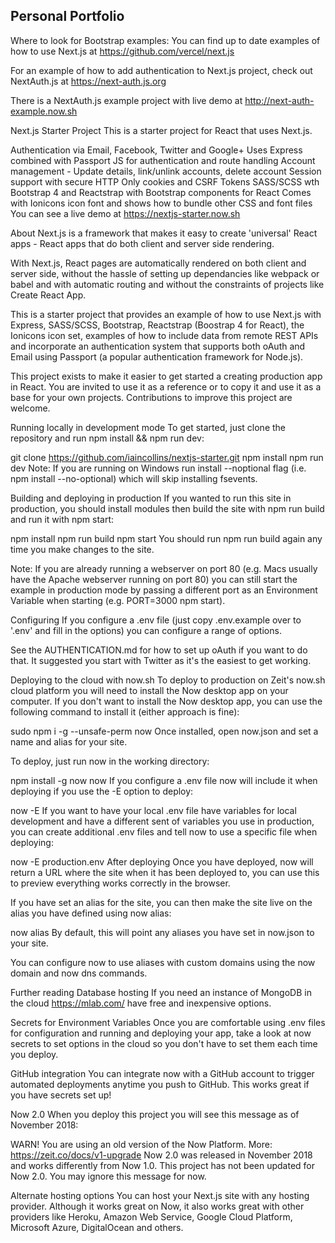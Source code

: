 ## Personal Portfolio

Where to look for Bootstrap examples:
You can find up to date examples of how to use Next.js at https://github.com/vercel/next.js

For an example of how to add authentication to Next.js project, check out NextAuth.js at https://next-auth.js.org

There is a NextAuth.js example project with live demo at http://next-auth-example.now.sh

Next.js Starter Project
This is a starter project for React that uses Next.js.

Authentication via Email, Facebook, Twitter and Google+
Uses Express combined with Passport JS for authentication and route handling
Account management - Update details, link/unlink accounts, delete account
Session support with secure HTTP Only cookies and CSRF Tokens
SASS/SCSS wth Bootstrap 4 and Reactstrap with Bootstrap components for React
Comes with Ionicons icon font and shows how to bundle other CSS and font files
You can see a live demo at https://nextjs-starter.now.sh

About
Next.js is a framework that makes it easy to create 'universal' React apps - React apps that do both client and server side rendering.

With Next.js, React pages are automatically rendered on both client and server side, without the hassle of setting up dependancies like webpack or babel and with automatic routing and without the constraints of projects like Create React App.

This is a starter project that provides an example of how to use Next.js with Express, SASS/SCSS, Bootstrap, Reactstrap (Boostrap 4 for React), the Ionicons icon set, examples of how to include data from remote REST APIs and incorporate an authentication system that supports both oAuth and Email using Passport (a popular authentication framework for Node.js).

This project exists to make it easier to get started a creating production app in React. You are invited to use it as a reference or to copy it and use it as a base for your own projects. Contributions to improve this project are welcome.

Running locally in development mode
To get started, just clone the repository and run npm install && npm run dev:

git clone https://github.com/iaincollins/nextjs-starter.git
npm install
npm run dev
Note: If you are running on Windows run install --noptional flag (i.e. npm install --no-optional) which will skip installing fsevents.

Building and deploying in production
If you wanted to run this site in production, you should install modules then build the site with npm run build and run it with npm start:

npm install
npm run build
npm start
You should run npm run build again any time you make changes to the site.

Note: If you are already running a webserver on port 80 (e.g. Macs usually have the Apache webserver running on port 80) you can still start the example in production mode by passing a different port as an Environment Variable when starting (e.g. PORT=3000 npm start).

Configuring
If you configure a .env file (just copy .env.example over to '.env' and fill in the options) you can configure a range of options.

See the AUTHENTICATION.md for how to set up oAuth if you want to do that. It suggested you start with Twitter as it's the easiest to get working.

Deploying to the cloud with now.sh
To deploy to production on Zeit's now.sh cloud platform you will need to install the Now desktop app on your computer. If you don't want to install the Now desktop app, you can use the following command to install it (either approach is fine):

sudo npm i -g --unsafe-perm now
Once installed, open now.json and set a name and alias for your site.

To deploy, just run now in the working directory:

npm install -g now
now
If you configure a .env file now will include it when deploying if you use the -E option to deploy:

now -E
If you want to have your local .env file have variables for local development and have a different sent of variables you use in production, you can create additional .env files and tell now to use a specific file when deploying:

now -E production.env
After deploying
Once you have deployed, now will return a URL where the site when it has been deployed to, you can use this to preview everything works correctly in the browser.

If you have set an alias for the site, you can then make the site live on the alias you have defined using now alias:

now alias
By default, this will point any aliases you have set in now.json to your site.

You can configure now to use aliases with custom domains using the now domain and now dns commands.

Further reading
Database hosting
If you need an instance of MongoDB in the cloud https://mlab.com/ have free and inexpensive options.

Secrets for Environment Variables
Once you are comfortable using .env files for configuration and running and deploying your app, take a look at now secrets to set options in the cloud so you don't have to set them each time you deploy.

GitHub integration
You can integrate now with a GitHub account to trigger automated deployments anytime you push to GitHub. This works great if you have secrets set up!

Now 2.0
When you deploy this project you will see this message as of November 2018:

WARN! You are using an old version of the Now Platform. More: https://zeit.co/docs/v1-upgrade
Now 2.0 was released in November 2018 and works differently from Now 1.0. This project has not been updated for Now 2.0. You may ignore this message for now.

Alternate hosting options
You can host your Next.js site with any hosting provider. Although it works great on Now, it also works great with other providers like Heroku, Amazon Web Service, Google Cloud Platform, Microsoft Azure, DigitalOcean and others.

